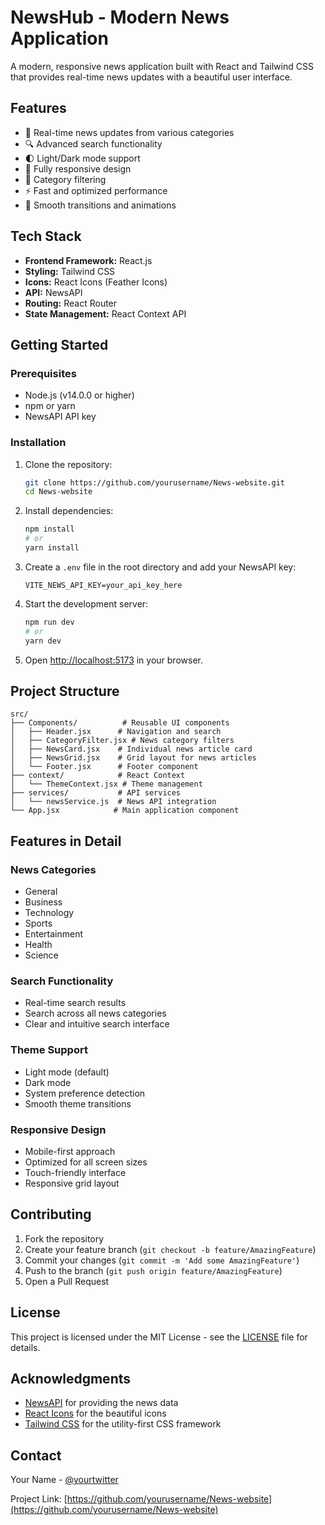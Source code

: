 # NewsHub - Modern News Application

A modern, responsive news application built with React and Tailwind CSS that provides real-time news updates with a beautiful user interface.


## Features

- 📰 Real-time news updates from various categories
- 🔍 Advanced search functionality
- 🌓 Light/Dark mode support
- 📱 Fully responsive design
- 🎯 Category filtering
- ⚡ Fast and optimized performance
- 🔄 Smooth transitions and animations

## Tech Stack

- **Frontend Framework:** React.js
- **Styling:** Tailwind CSS
- **Icons:** React Icons (Feather Icons)
- **API:** NewsAPI
- **Routing:** React Router
- **State Management:** React Context API

## Getting Started

### Prerequisites

- Node.js (v14.0.0 or higher)
- npm or yarn
- NewsAPI API key

### Installation

1. Clone the repository:
   ```bash
   git clone https://github.com/yourusername/News-website.git
   cd News-website
   ```

2. Install dependencies:
   ```bash
   npm install
   # or
   yarn install
   ```

3. Create a `.env` file in the root directory and add your NewsAPI key:
   ```
   VITE_NEWS_API_KEY=your_api_key_here
   ```

4. Start the development server:
   ```bash
   npm run dev
   # or
   yarn dev
   ```

5. Open [http://localhost:5173](http://localhost:5173) in your browser.

## Project Structure

```
src/
├── Components/          # Reusable UI components
│   ├── Header.jsx      # Navigation and search
│   ├── CategoryFilter.jsx # News category filters
│   ├── NewsCard.jsx    # Individual news article card
│   ├── NewsGrid.jsx    # Grid layout for news articles
│   └── Footer.jsx      # Footer component
├── context/            # React Context
│   └── ThemeContext.jsx # Theme management
├── services/           # API services
│   └── newsService.js  # News API integration
└── App.jsx            # Main application component
```

## Features in Detail

### News Categories
- General
- Business
- Technology
- Sports
- Entertainment
- Health
- Science

### Search Functionality
- Real-time search results
- Search across all news categories
- Clear and intuitive search interface

### Theme Support
- Light mode (default)
- Dark mode
- System preference detection
- Smooth theme transitions

### Responsive Design
- Mobile-first approach
- Optimized for all screen sizes
- Touch-friendly interface
- Responsive grid layout

## Contributing

1. Fork the repository
2. Create your feature branch (`git checkout -b feature/AmazingFeature`)
3. Commit your changes (`git commit -m 'Add some AmazingFeature'`)
4. Push to the branch (`git push origin feature/AmazingFeature`)
5. Open a Pull Request

## License

This project is licensed under the MIT License - see the [LICENSE](LICENSE) file for details.

## Acknowledgments

- [NewsAPI](https://newsapi.org/) for providing the news data
- [React Icons](https://react-icons.github.io/react-icons/) for the beautiful icons
- [Tailwind CSS](https://tailwindcss.com/) for the utility-first CSS framework

## Contact

Your Name - [@yourtwitter](https://twitter.com/yourtwitter)

Project Link: [https://github.com/yourusername/News-website](https://github.com/yourusername/News-website)

